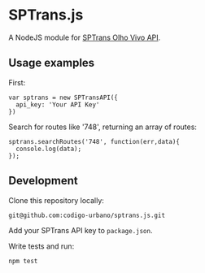 # SPTrans.js

A NodeJS module for [SPTrans Olho Vivo API](http://www.sptrans.com.br/desenvolvedores/APIOlhoVivo.aspx).

## Usage examples

First:

    var sptrans = new SPTransAPI({
      api_key: 'Your API Key'
    })
    
Search for routes like '748', returning an array of routes:

    sptrans.searchRoutes('748', function(err,data){
      console.log(data);
    });

## Development

Clone this repository locally:

    git@github.com:codigo-urbano/sptrans.js.git

Add your SPTrans API key to `package.json`.

Write tests and run:

    npm test